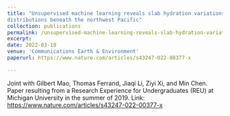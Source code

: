 ```yaml
---
title: "Unsupervised machine learning reveals slab hydration variations from deep earthquake
distributions beneath the northwest Pacific"
collection: publications
permalink: /unsupervised-machine-learning-reveals-slab-hydration-variations-from-deep-earthquake-distributions-beneath-the-northwest-Pacific
excerpt: 
date: 2022-03-10
venue: 'Communications Earth & Environment'
paperurl: https://www.nature.com/articles/s43247-022-00377-x

---
```

Joint with Gilbert Mao, Thomas Ferrand, Jiaqi Li, Ziyi Xi, and Min Chen. Paper resulting from a Research Experience for Undergraduates (REU) at Michigan University in the summer of 2019. Link: https://www.nature.com/articles/s43247-022-00377-x




